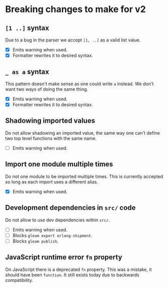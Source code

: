 # Breaking changes to make for v2

## `[1 ..]` syntax

Due to a bug in the parser we accept `[1, ..]` as a valid list value.

- [x] Emits warning when used.
- [x] Formatter rewrites it to desired syntax.

## `_ as a` syntax

This pattern doesn't make sense as one could write `a` instead. We don't want
two ways of doing the same thing.

- [X] Emits warning when used.
- [X] Formatter rewrites it to desired syntax.

## Shadowing imported values

Do not allow shadowing an imported value, the same way one can't define two
top level functions with the same name.

- [ ] Emits warning when used.

## Import one module multiple times

Do not one module to be imported multiple times. This is currently accepted so
long as each import uses a different alias.

- [x] Emits warning when used.

## Development dependencies in `src/` code

Do not allow to use dev dependencies within `src/`.

- [ ] Emits warning when used.
- [ ] Blocks `gleam export erlang-shipment`.
- [ ] Blocks `gleam publish`.

## JavaScript runtime error `fn` property

On JavaScript there is a deprecated `fn` property. This was a mistake, it
should have been `function`. It still exists today due to backwards
compatibility.

